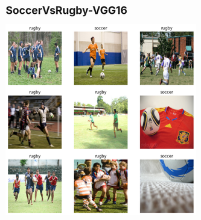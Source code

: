# SoccerVsRugby-VGG16
<img width="881" alt="Screen Shot 2019-03-29 at 12 24 08 AM" src="https://github.com/vaidande/SoccerVsRugby-VGG16/blob/94f3478d7319e86813ce73f6f911b845f1f9d189/fvsr.png">

